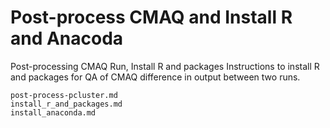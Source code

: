 # Post-process CMAQ and Install R and Anacoda 

Post-processing CMAQ Run, Install R and packages 
Instructions to install R and packages for QA of CMAQ difference in output between two runs.

```{toctree}
post-process-pcluster.md
install_r_and_packages.md
install_anaconda.md
```
